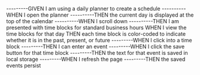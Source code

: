 ---------GIVEN I am using a daily planner to create a schedule
----------WHEN I open the planner
----------THEN the current day is displayed at the top of the calendar
----------WHEN I scroll down
----------THEN I am presented with time blocks for standard business hours
WHEN I view the time blocks for that day
THEN each time block is color-coded to indicate whether it is in the past, present, or future
---------WHEN I click into a time block
---------THEN I can enter an event
---------WHEN I click the save button for that time block
---------THEN the text for that event is saved in local storage
---------WHEN I refresh the page
---------THEN the saved events persist